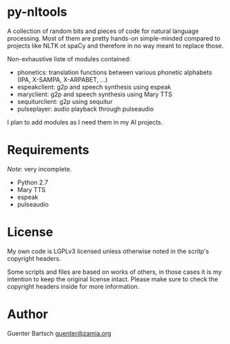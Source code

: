# py-nltools

A collection of random bits and pieces of code for natural language processing. Most of them are
pretty hands-on simple-minded compared to projects like NLTK ot spaCy and therefore in no way meant
to replace those. 

Non-exhaustive liste of modules contained:

* phonetics: translation functions between various phonetic alphabets (IPA, X-SAMPA, X-ARPABET, ...)
* espeakclient: g2p and speech synthesis using espeak
* maryclient: g2p and speech synthesis using Mary TTS
* sequiturclient: g2p using sequitur
* pulseplayer: audio playback through pulseaudio

I plan to add modules as I need them in my AI projects.


Requirements
============

*Note*: very incomplete.

* Python 2.7 
* Mary TTS
* espeak
* pulseaudio

License
=======

My own code is LGPLv3 licensed unless otherwise noted in the scritp's copyright
headers.

Some scripts and files are based on works of others, in those cases it is my
intention to keep the original license intact. Please make sure to check the
copyright headers inside for more information.

Author
======

Guenter Bartsch <guenter@zamia.org>

